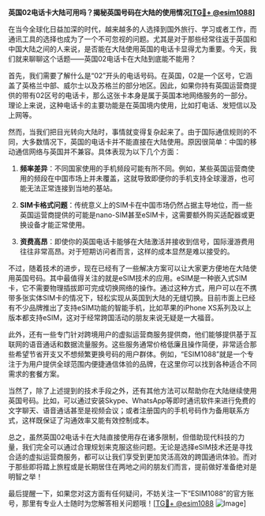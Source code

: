 **英国02电话卡大陆可用吗？揭秘英国号码在大陆的使用情况[[TG💪+ @esim1088](https://t.me/s/esim1088)]**

在当今全球化日益加深的时代，越来越多的人选择到国外旅行、学习或者工作，而通讯工具的选择也成为了一个不可忽视的问题。尤其是对于那些经常往返于英国和中国大陆之间的人来说，是否能在大陆使用英国的电话卡显得尤为重要。今天，我们就来聊聊这个话题——英国02电话卡在大陆到底能不能用？

首先，我们需要了解什么是“02”开头的电话号码。在英国，02是一个区号，它涵盖了英格兰中部、威尔士以及苏格兰的部分地区。因此，如果你持有英国运营商提供的带有02区号的电话卡，那么这张卡本身是属于英国本地网络服务的一部分。理论上来说，这种电话卡的主要功能是在英国境内使用，比如打电话、发短信以及上网等。

然而，当我们把目光转向大陆时，事情就变得复杂起来了。由于国际通信规则的不同，大多数情况下，英国的电话卡并不能直接在大陆使用。原因很简单：中国的移动通信网络与英国并不兼容。具体表现为以下几个方面：

1. **频率差异**：不同国家使用的手机频段可能有所不同。例如，某些英国运营商使用的频段在中国市场上并未覆盖，这就导致即便你的手机支持全球漫游，也可能无法正常连接到当地的基站。
   
2. **SIM卡格式问题**：传统意义上的SIM卡在中国市场仍然占据主导地位，而一些英国运营商提供的可能是nano-SIM甚至eSIM卡，这需要额外购买适配器或更换设备才能正常使用。
   
3. **资费高昂**：即使你的英国电话卡能够在大陆激活并接收到信号，国际漫游费用往往非常高昂。对于短期访问者而言，这样的成本显然是难以接受的。

不过，随着技术的进步，现在已经有了一些解决方案可以让大家更方便地在大陆使用英国号码。其中最值得关注的就是eSIM技术的应用。eSIM是一种嵌入式SIM卡，它不需要物理插拔即可完成切换网络的操作。通过这种方式，用户可以在不携带多张实体SIM卡的情况下，轻松实现从英国到大陆的无缝切换。目前市面上已经有不少品牌推出了支持eSIM功能的智能手机，比如苹果的iPhone XS系列及以上版本都支持eSIM，这对于经常跨国活动的朋友来说无疑是一大福音。

此外，还有一些专门针对跨境用户的虚拟运营商服务提供商，他们能够提供基于互联网的语音通话和数据流量服务。这些服务通常价格低廉且操作简便，非常适合那些希望节省开支又不想频繁更换号码的用户群体。例如，“ESIM1088”就是一个专注于为用户提供全球范围内便捷通信体验的品牌，在这里你可以找到各种适合不同需求的套餐方案。

当然了，除了上述提到的技术手段之外，还有其他方法可以帮助你在大陆继续使用英国号码。比如，可以通过安装Skype、WhatsApp等即时通讯软件来进行免费的文字聊天、语音通话甚至是视频会议；或者注册国内的手机号码作为备用联系方式，这样既保证了沟通效率又能有效控制成本。

总之，虽然英国02电话卡在大陆直接使用存在诸多限制，但借助现代科技的力量，我们完全可以通过合理规划来克服这些问题。无论是选择eSIM技术还是寻找合适的虚拟运营商服务，都可以让我们享受到更加灵活高效的跨国通讯体验。而对于那些即将踏上旅程或是长期居住在两地之间的朋友们而言，提前做好准备绝对是明智之举！

最后提醒一下，如果您对这方面有任何疑问，不妨关注一下“ESIM1088”的官方账号，那里有专业人士随时为您解答相关问题哦！[[TG💪+ @esim1088](https://t.me/s/esim1088) ![Image](https://i.postimg.cc/4NQfJmqS/Snipaste-2025-05-13-00-14-12.png)]